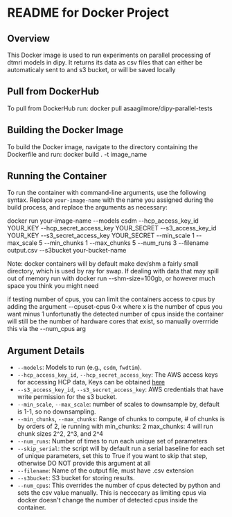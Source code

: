 # README for Docker Project

## Overview
This Docker image is used to run experiments on parallel processing of dtmri models in dipy. It returns its data as csv files that can either be automaticaly sent to and s3 bucket, or will be saved locally

## Pull from DockerHub
To pull from DockerHub run:
docker pull asaagilmore/dipy-parallel-tests

## Building the Docker Image
To build the Docker image, navigate to the directory containing the Dockerfile and run:
docker build . -t image_name


## Running the Container
To run the container with command-line arguments, use the following syntax. Replace `your-image-name` with the name you assigned during the build process, and replace the arguments as necessary:

docker run your-image-name --models csdm --hcp_access_key_id YOUR_KEY --hcp_secret_access_key YOUR_SECRET --s3_access_key_id YOUR_KEY --s3_secret_access_key YOUR_SECRET --min_scale 1 --max_scale 5 --min_chunks 1 --max_chunks 5 --num_runs 3 --filename output.csv --s3bucket your-bucket-name

Note: docker containers will by default make dev/shm a fairly small directory, which is used by ray for swap. If dealing with data that may spill out of memory run with docker run --shm-size=100gb, or however much space you think you might need

if testing number of cpus, you can limit the containers access to cpus by adding the argument --cpuset-cpus 0-x where x is the number of cpus you want minus 1
unfortunatly the detected number of cpus inside the container will still be the number of hardware cores that exist, so manually overrride this via the --num_cpus arg

## Argument Details
- `--models`: Models to run (e.g., `csdm`, `fwdtim`).
- `--hcp_access_key_id`, `--hcp_secret_access_key`: The AWS access keys for accessing HCP data, Keys can be obtained [here](https://db.humanconnectome.org/)
- `--s3_access_key_id`, `--s3_secret_access_key`: AWS credentials that have write permission for the s3 bucket.
- `--min_scale`, `--max_scale`: number of scales to downsample by, default is 1-1, so no downsampling.
- `--min_chunks`, `--max_chunks`: Range of chunks to compute, # of chunks is by orders of 2, ie running with min_chunks: 2 max_chunks: 4 will run chunk sizes 2^2, 2^3, and 2^4
- `--num_runs`: Number of times to run each unique set of parameters
- `--skip_serial`: the script will by default run a serial baseline for each set of unique parameters, set this to True if you want to skip that step, otherwise DO NOT provide this argument at all
- `--filename`: Name of the output file, must have .csv extension
- `--s3bucket`: S3 bucket for storing results.
- `--num_cpus`: This overrides the number of cpus detected by python and sets the csv value manually. This is neccecary as limiting cpus via docker doesn't change the number of detected cpus inside the container.
